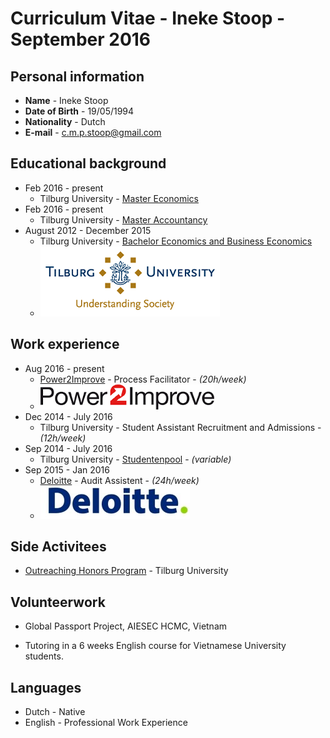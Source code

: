 # Curriculum Vitae - Ineke Stoop - September 2016 

## Personal information
-  **Name** - Ineke Stoop
- **Date of Birth** - 19/05/1994
- **Nationality** - Dutch
- **E-mail** - c.m.p.stoop@gmail.com

## Educational background
- Feb 2016 - present 
  * Tilburg University - [Master Economics](https://www.tilburguniversity.edu/education/masters-programmes/economics/)
- Feb 2016 - present
  * Tilburg University - [Master Accountancy](https://www.tilburguniversity.edu/education/masters-programmes/accountancy/) 
- August 2012 - December 2015
  * Tilburg University - [Bachelor Economics and Business Economics](https://www.tilburguniversity.edu/nl/onderwijs/bacheloropleidingen/economie-en-bedrijfseconomie/) 
  * ![alt text](https://github.com/InekeStoop/assignments/blob/master/uvt%20logo.png)

## Work experience 
- Aug 2016 - present
  * [Power2Improve](https://www.power2improve.com/) - Process Facilitator - *(20h/week)*
  * ![alt text](https://github.com/InekeStoop/assignments/blob/master/power2improve.png)
- Dec 2014 - July 2016
  * Tilburg University - Student Assistant Recruitment and Admissions - *(12h/week)*
- Sep 2014 - July 2016 
  * Tilburg University - [Studentenpool](https://www.tilburguniversity.edu/nl/studenten/loopbaan/career-services/careercenter/naar-de-arbeidsmarkt/bijbanen/studentenpool.htm) - *(variable)* 
- Sep 2015 - Jan 2016 
  * [Deloitte](http://www2.deloitte.com/nl/nl.html) - Audit Assistent - *(24h/week)*
  * ![alt text](https://github.com/InekeStoop/assignments/blob/master/deloitte.PNG)

## Side Activitees 
 - [Outreaching Honors Program](https://www.tilburguniversity.edu/students/studying/additional-education/outreaching/) - Tilburg University

## Volunteerwork
- Global Passport Project, AIESEC HCMC, Vietnam
 * Tutoring in a 6 weeks English course for Vietnamese University students. 

## Languages
- Dutch - Native
- English - Professional Work Experience
